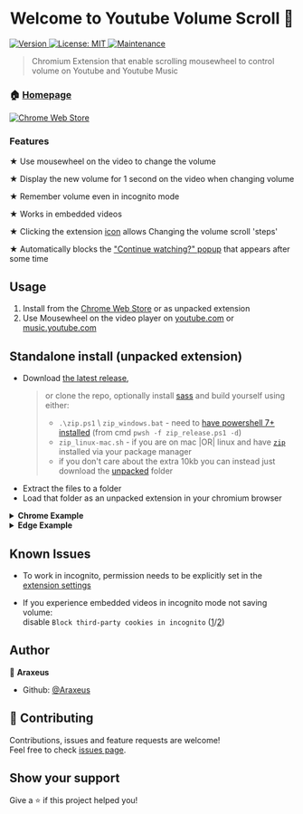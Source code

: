 <h1 align="center">Welcome to Youtube Volume Scroll 👋</h1>
<p>
  <a href="https://github.com/Araxeus/Youtube-Volume-Scroll/releases" target="_blank">
    <img alt="Version" src="https://img.shields.io/github/release/Araxeus/Youtube-Volume-Scroll.svg" onerror='this.onerror=undefined; this.src="https://img.shields.io/badge/version-1.4.0-blue.svg?cacheSeconds=2592000"'/>
  </a>
  <a href="https://github.com/Araxeus/Youtube-Volume-Scroll/blob/main/LICENSE" target="_blank">
    <img alt="License: MIT" src="https://img.shields.io/badge/License-MIT-yellow.svg" />
  </a>
   <a href="https://github.com/Araxeus/Youtube-Volume-Scroll" target="_blank">
    <img alt="Maintenance" src="https://img.shields.io/badge/Maintained%3F-yes-green.svg" />
  </a>
</p>

>  Chromium Extension that enable scrolling mousewheel to control volume on Youtube and Youtube Music
 
### 🏠 [Homepage](https://github.com/Araxeus/Youtube-Volume-Scroll#welcome-to-youtube-volume-scroll-)

 <a href="https://chrome.google.com/webstore/detail/youtube-volume-scroll/agadcopafaojndinhloilcanpfpbonbk" target="_blank">
    <img alt="Chrome Web Store" src="https://img.shields.io/chrome-web-store/v/agadcopafaojndinhloilcanpfpbonbk?style=for-the-badge" />
  </a>

### Features

★ Use mousewheel on the video to change the volume

★ Display the new volume for 1 second on the video when changing volume

★ Remember volume even in incognito mode

★ Works in embedded videos

★ Clicking the extension [icon](https://user-images.githubusercontent.com/78568641/152661730-3b6be926-a163-47d8-a337-ddd929183317.png) allows Changing the volume scroll 'steps'

★ Automatically blocks the ["Continue watching?" popup](https://user-images.githubusercontent.com/61631665/129977894-01c60740-7ec6-4bf0-9a2c-25da24491b0e.png) that appears after some time

## Usage

1. Install from the [Chrome Web Store](https://chrome.google.com/webstore/detail/youtube-volume-scroll/agadcopafaojndinhloilcanpfpbonbk) or as unpacked extension
2. Use Mousewheel on the video player on [youtube.com](youtube.com) or [music.youtube.com](music.youtube.com)

## Standalone install (unpacked extension)

* Download [the latest release](https://github.com/Araxeus/Youtube-Volume-Scroll/releases), 
  > or clone the repo, optionally install [sass](https://sass-lang.com/install) and build yourself using either:
  > * `.\zip.ps1` \ `zip_windows.bat` - need to [have powershell 7+ installed](https://docs.microsoft.com/en-us/powershell/scripting/install/installing-powershell) (from cmd `pwsh -f zip_release.ps1 -d`)
  > * `zip_linux-mac.sh` - if you are on mac |OR| linux and have [`zip`](https://linux.die.net/man/1/zip) installed via your package manager
  > * if you don't care about the extra 10kb you can instead just download the [unpacked](unpacked) folder
* Extract the files to a folder
* Load that folder as an unpacked extension in your chromium browser

 <details>
<summary><b>Chrome Example</b></summary>

![ChromeUnpacked](assets/ChromeUnpacked.png)
</details>

 <details>
  <summary><b>Edge Example</b></summary>

![EdgeUnpacked](assets/EdgeUnpacked.png)
</details>

## Known Issues

* To work in incognito, permission needs to be explicitly set in the [extension settings](https://user-images.githubusercontent.com/78568641/155850125-4b98e01c-f55d-4747-89c5-25ecd792f025.png)

* If you experience embedded videos in incognito mode not saving volume:<br />
  disable `Block third-party cookies in incognito` ([1](https://i.stack.imgur.com/mEidB.png)/[2](https://user-images.githubusercontent.com/78568641/155840831-d3cb8fa8-4d17-457a-944e-638a813600d7.png))

## Author

👤 **Araxeus**

* Github: [@Araxeus](https://github.com/Araxeus)

## 🤝 Contributing

Contributions, issues and feature requests are welcome!<br />Feel free to check [issues page](https://github.com/Araxeus/Youtube-Volume-Scroll/issues). 

## Show your support

Give a ⭐️ if this project helped you!
